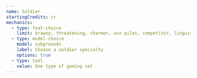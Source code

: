 ```yaml
---
name: Soldier
startingCredits: cr
mechanics:
  - type: feat-choice
    limit: brawny, threatening, charmer, ace pilot, competitor, linguist, weapon expert, healer
  - type: model-choice
    model: subgrounds
    label: Choose a soldier specialty
    options: true
  - type: tool
    value: One type of gaming set
---
```

